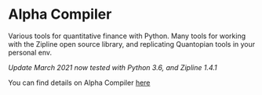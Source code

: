 
# Alpha Compiler

Various tools for quantitative finance with Python.  Many tools for working with the Zipline open source library, and replicating Quantopian tools in your personal env.   

*Update March 2021 now tested with Python 3.6, and Zipline 1.4.1*


You can find details on Alpha Compiler [here](https://pbharrin.github.io/alpha-compiler/syntax "Title")
